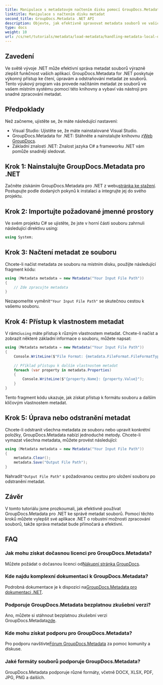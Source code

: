 ```yaml
---
title: Manipulace s metadatovým načtením disku pomocí GroupDocs.Metadata v .NET
linktitle: Manipulace s načtením disku metadat
second_title: GroupDocs.Metadata .NET API
description: Objevte, jak efektivně spravovat metadata souborů ve vašich aplikacích .NET pomocí GroupDocs.Metadata. Tento obsáhlý průvodce vás provede procesem instalace a získáte přístup k vlastnostem metadat.
type: docs
weight: 10
url: /cs/net/tutorials/metadata/load-metadata/handling-metadata-local-disk/
---
```

## Zavedení

Ve světě vývoje .NET může efektivní správa metadat souborů výrazně zlepšit funkčnost vašich aplikací. GroupDocs.Metadata for .NET poskytuje výkonný přístup ke čtení, úpravám a odstraňování metadat ze souborů. Tento výukový program vás provede načítáním metadat ze souborů ve vašem místním systému pomocí této knihovny a vybaví vás nástroji pro snadné zpracování metadat.

## Předpoklady

Než začneme, ujistěte se, že máte následující nastavení:

- Visual Studio: Ujistěte se, že máte nainstalované Visual Studio.
-  GroupDocs.Metadata for .NET: Stáhněte a nainstalujte knihovnu z[Web GroupDocs](https://releases.groupdocs.com/metadata/net/).
- Základní znalosti .NET: Znalost jazyka C# a frameworku .NET vám pomůže snadněji sledovat.

## Krok 1: Nainstalujte GroupDocs.Metadata pro .NET

 Začněte získáním GroupDocs.Metadata pro .NET z webu[stránka ke stažení](https://releases.groupdocs.com/metadata/net/). Postupujte podle dodaných pokynů k instalaci a integrujte jej do svého projektu.

## Krok 2: Importujte požadované jmenné prostory

Ve svém projektu C# se ujistěte, že jste v horní části souboru zahrnuli následující direktivu using:

```csharp
using System;
```

## Krok 3: Načtení metadat ze souboru

Chcete-li načíst metadata ze souboru na místním disku, použijte následující fragment kódu:

```csharp
using (Metadata metadata = new Metadata("Your Input File Path"))
{
    // Zde zpracujte metadata
}
```

 Nezapomeňte vyměnit`"Your Input File Path"` se skutečnou cestou k vašemu souboru.

## Krok 4: Přístup k vlastnostem metadat

 V rámci`using` máte přístup k různým vlastnostem metadat. Chcete-li načíst a zobrazit některé základní informace o souboru, můžete napsat:

```csharp
using (Metadata metadata = new Metadata("Your Input File Path"))
{
    Console.WriteLine($"File Format: {metadata.FileFormat.FileFormatType}");
    
    // Příklad přístupu k dalším vlastnostem metadat
    foreach (var property in metadata.Properties)
    {
        Console.WriteLine($"{property.Name}: {property.Value}");
    }
}
```

Tento fragment kódu ukazuje, jak získat přístup k formátu souboru a dalším klíčovým vlastnostem metadat. 

## Krok 5: Úprava nebo odstranění metadat

Chcete-li odstranit všechna metadata ze souboru nebo upravit konkrétní položky, GroupDocs.Metadata nabízí jednoduché metody. Chcete-li vymazat všechna metadata, můžete provést následující:

```csharp
using (Metadata metadata = new Metadata("Your Input File Path"))
{
    metadata.Clear();
    metadata.Save("Output File Path");
}
```

 Nahradit`"Output File Path"` s požadovanou cestou pro uložení souboru po odstranění metadat.

## Závěr

V tomto tutoriálu jsme prozkoumali, jak efektivně používat GroupDocs.Metadata pro .NET ke správě metadat souborů. Pomocí těchto kroků můžete vylepšit své aplikace .NET o robustní možnosti zpracování souborů, takže správa metadat bude přímočará a efektivní.

## FAQ

### Jak mohu získat dočasnou licenci pro GroupDocs.Metadata?
 Můžete požádat o dočasnou licenci od[Nákupní stránka GroupDocs](https://purchase.groupdocs.com/temporary-license/).

### Kde najdu komplexní dokumentaci k GroupDocs.Metadata?
 Podrobná dokumentace je k dispozici na[GroupDocs.Metadata pro dokumentaci .NET](https://reference.groupdocs.com/metadata/net/).

### Podporuje GroupDocs.Metadata bezplatnou zkušební verzi?
Ano, můžete si stáhnout bezplatnou zkušební verzi GroupDocs.Metadata[zde](https://releases.groupdocs.com/).

### Kde mohu získat podporu pro GroupDocs.Metadata?
 Pro podporu navštivte[Fórum GroupDocs.Metadata](https://forum.groupdocs.com/c/metadata/14) za pomoc komunity a diskuse.

### Jaké formáty souborů podporuje GroupDocs.Metadata?
GroupDocs.Metadata podporuje různé formáty, včetně DOCX, XLSX, PDF, JPG, PNG a dalších.